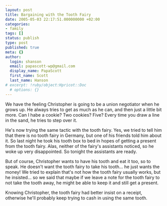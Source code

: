 ```yaml
---
layout: post
title: Bargaining with the Tooth Fairy
date: 2005-05-03 22:17:51.000000000 +02:00
categories:
- family
tags: []
status: publish
type: post
published: true
meta: {}
author:
  login: shanson
  email: papascott-wp@gmail.com
  display_name: PapaScott
  first_name: Scott
  last_name: Hanson
# excerpt: !ruby/object:Hpricot::Doc
  # options: {}
---
```

<p>We have the feeling Christopher is going to be a union negotiator when he grows up. He always tries to get as much as he can, and then just a little bit more. Can I habe a cookie? Two cookies? Five? Every time you draw a line in the sand, he tries to step over it.</p>
<p>He's now trying the same tactic with the tooth fairy. Yes, we tried to tell him that there is no tooth fairy in Germany, but one of his friends told him about it. So last night he took his tooth box to bed in hopes of getting a present from the tooth fairy. Alas, neither of the fairy's assistants noticed, so he woke up very disappointed. So tonight the assistants are ready.</p>
<p>But of course, Christopher wants to have his tooth and eat it too, so to speak. He doesn't want the tooth fairy to take his tooth... he just wants the money! We tried to explain that's not how the tooth fairy usually works, but he insisted... so we said that maybe if we leave a note for the tooth fairy to not take the tooth away, he might be able to keep it and still get a present. </p>
<p>Knowing Christopher, the tooth fairy had better insist on a receipt, otherwise he'll probably keep trying to cash in using the same tooth.</p>
